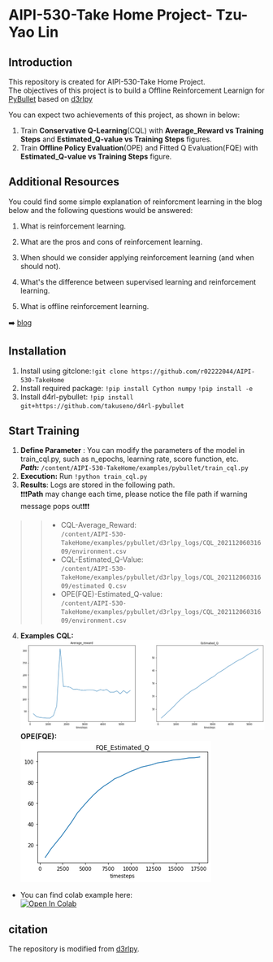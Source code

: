 # AIPI-530-Take Home Project- Tzu-Yao Lin

## Introduction

This repository is created for AIPI-530-Take Home Project.  
The objectives of this project is to build a Offline Reinforcement Learnign for [PyBullet](https://pybullet.org/wordpress/) based on [d3rlpy](https://d3rlpy.readthedocs.io/en/v0.91/)

You can expect two achievements of this project, as shown in below:  
1. Train **Conservative Q-Learning**(CQL) with **Average_Reward vs Training Steps** and **Estimated_Q-value vs Training Steps** figures.
2. Train **Offline Policy Evaluation**(OPE) and Fitted Q Evaluation(FQE) with **Estimated_Q-value vs Training Steps** figure.
 
 ## Additional Resources
 You could find some simple explanation of reinforcment learning in the blog below and the following questions would be answered:
1. What is reinforcement learning.    

2. What are the pros and cons of reinforcement learning.    

3. When should we consider applying reinforcement learning (and when should not).   

4. What's the difference between supervised learning and reinforcement learning.    

5. What is offline reinforcement learning.   

➡️ [blog](https://medium.com/@q0919239042/reinforcement-learning-q-a-a435ea1c5d08)
 
 
 
## Installation
1. Install using gitclone:```!git clone https://github.com/r02222044/AIPI-530-TakeHome```
2. Install required package: ```!pip install Cython numpy``` ```!pip install -e``` 
3. Install d4rl-pybullet: ```!pip install git+https://github.com/takuseno/d4rl-pybullet```



## Start Training
1. **Define Parameter** : You can modify the parameters of the model in train_cql.py, such as n_epochs, learning rate, score function, etc.  
***Path:*** ```/content/AIPI-530-TakeHome/examples/pybullet/train_cql.py```
2. **Execution:** Run ```!python train_cql.py```
3. **Results**: Logs are stored in the following path.  
❗❗❗**Path** may change each time, please notice the file path if warning message pops out❗❗❗
>>* CQL-Average_Reward:  
>>```/content/AIPI-530-TakeHome/examples/pybullet/d3rlpy_logs/CQL_20211206031609/environment.csv```
>>* CQL-Estimated_Q-Value:  
>>```/content/AIPI-530-TakeHome/examples/pybullet/d3rlpy_logs/CQL_20211206031609/estimated Q.csv```
>>* OPE(FQE)-Estimated_Q-value:  
>>```/content/AIPI-530-TakeHome/examples/pybullet/d3rlpy_logs/CQL_20211206031609/environment.csv```

4. **Examples**
**CQL:**  
![img.png](https://github.com/r02222044/AIPI-530-TakeHome/blob/master/CQL.png)
**OPE(FQE):**   
![img.png](https://github.com/r02222044/AIPI-530-TakeHome/blob/master/FQE.png)

 * You can find colab example here:    
 [![Open In Colab](https://colab.research.google.com/assets/colab-badge.svg)](https://colab.research.google.com/drive/1kjDqI3B2RypO0O7jArl_bNktNGJjfdd5#scrollTo=rcyjCuwihFNK)

## citation
The repository is modified from [d3rlpy](https://github.com/takuseno/d3rlpy).
